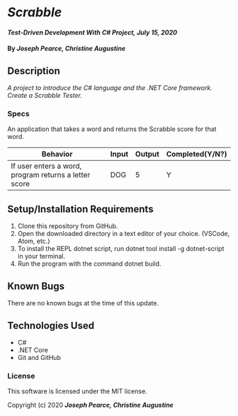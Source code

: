 
# _Scrabble_

#### _Test-Driven Development With C# Project, July 15, 2020_

#### By _**Joseph Pearce, Christine Augustine**_

## Description

_A project to introduce the C# language and the .NET Core framework. Create a Scrabble Tester._

### Specs

An application that takes a word and returns the Scrabble score for that word. 

| Behavior | Input | Output |  Completed(Y/N?)  |
| -------- | ----- | ------ | -------- |
|  If user enters a word, program returns a letter score  |  DOG |      5  |       Y   |


## Setup/Installation Requirements

1. Clone this repository from GitHub.
2. Open the downloaded directory in a text editor of your choice.
  (VSCode, Atom, etc.)
3. To install the REPL dotnet script, run dotnet tool install -g dotnet-script in your terminal.
4. Run the program with the command dotnet build.

## Known Bugs

There are no known bugs at the time of this update.
 
## Technologies Used

* C#
* .NET Core
* Git and GitHub


### License

This software is licensed under the MIT license.

Copyright (c) 2020 **_Joseph Pearce, Christine Augustine_**
